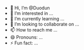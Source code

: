 - 👋 Hi, I’m @Duodun
- 👀 I’m interested in ...
- 🌱 I’m currently learning ...
- 💞️ I’m looking to collaborate on ...
- 📫 How to reach me ...
- 😄 Pronouns: ...
- ⚡ Fun fact: ...

<!---
Duodun/Duodun is a ✨ special ✨ repository because its `README.md` (this file) appears on your GitHub profile.
You can click the Preview link to take a look at your changes.
--->

